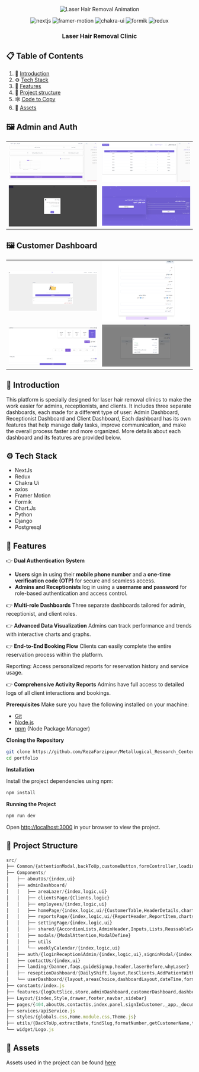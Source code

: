 <div align="center">

![Laser Hair Removal Animation](./public/readme/laserlanding-ezgif.com-video-to-gif-converter.gif)

<div>
    <img src="https://img.shields.io/badge/-Next.js-black?style=for-the-badge&logoColor=white&logo=nextdotjs&color=000000" alt="nextjs" />
    <img src="https://img.shields.io/badge/-Framer_Motion-black?style=for-the-badge&logoColor=white&logo=framer&color=0055FF" alt="framer-motion" />
    <img src="https://img.shields.io/badge/-Chakra_UI-black?style=for-the-badge&logoColor=white&logo=chakraui&color=319795" alt="chakra-ui" />
    <img src="https://img.shields.io/badge/-Formik-black?style=for-the-badge&logoColor=white&logo=formik&color=2C3E50" alt="formik" />
    <img src="https://img.shields.io/badge/-Redux-black?style=for-the-badge&logoColor=white&logo=redux&color=764ABC" alt="redux" />
  
</div>

  <h3 align="center"> Laser Hair Removal Clinic</h3>

</div>

## 📋 <a name="table">Table of Contents</a>

1. 🤖 [Introduction](#introduction)
2. ⚙️ [Tech Stack](#tech-stack)
3. 🔋 [Features](#features)
4. 📂 [Project structure](#project-structure)
5. 🕸️ [Code to Copy](#snippets)
6. 🔗 [Assets](#links)

## <a >🖼️ Admin and Auth</a>

<div align="center">
  <table>
    <tr>
   <td><img src="./public/readme/admin1.png" alt="Image 1" width="300"></td>
   <td><img src="./public/readme/admin2.png"  alt="Image 2" width="300"></td>
    </tr>
    <tr>
      <td><img src="./public/readme/auth1.png" alt="Image 3" width="300"></td>
     <td><img src="./public/readme/auth3.png" alt="Image 4" width="300"></td>
    </tr>
  </table>
</div>

## <a >🖼️ Customer Dashboard</a>

<div align="center">
  <table>
    <tr>
   <td><img src="./public/readme/customer1.png" alt="Image 1" width="300"></td>
   <td><img src="./public/readme/customer3.png"  alt="Image 2" width="300"></td>
    </tr>
    <tr>
      <td><img src="./public/readme/customer5.png" alt="Image 3" width="300"></td>
     <td><img src="./public/readme/customer7.png" alt="Image 4" width="300"></td>
    </tr>
  </table>
</div>

## <a name="introduction">🤖 Introduction</a>

This platform is specially designed for laser hair removal clinics to make the work easier for admins, receptionists, and clients.
It includes three separate dashboards, each made for a different type of user:
Admin Dashboard,
Receptionist Dashboard and
Client Dashboard,
Each dashboard has its own features that help manage daily tasks, improve communication, and make the overall process faster and more organized.
More details about each dashboard and its features are provided below.

## <a name="tech-stack">⚙️ Tech Stack</a>

- NextJs
- Redux
- Chakra Ui
- axios
- Framer Motion
- Formik
- Chart.Js
- Python
- Django
- Postgresql

## <a name="features">🔋 Features</a>

👉 **Dual Authentication System**

- **Users** sign in using their **mobile phone number** and a **one-time verification code (OTP)** for secure and seamless access.
- **Admins and Receptionists** log in using a **username and password** for role-based authentication and access control.

👉 **Multi-role Dashboards** Three separate dashboards tailored for admin, receptionist, and client roles.

👉 **Advanced Data Visualization**
Admins can track performance and trends with interactive charts and graphs.

👉 **End-to-End Booking Flow**
Clients can easily complete the entire reservation process within the platform.

Reporting: Access personalized reports for reservation history and service usage.

👉 **Comprehensive Activity Reports** Admins have full access to detailed logs of all client interactions and bookings.

**Prerequisites**
Make sure you have the following installed on your machine:

- [Git](https://git-scm.com/)
- [Node.js](https://nodejs.org/en)
- [npm](https://www.npmjs.com/) (Node Package Manager)

**Cloning the Repository**

```bash
git clone https://github.com/RezaFarzipour/Metallugical_Research_Center
cd portfolio
```

**Installation**

Install the project dependencies using npm:

```bash
npm install
```

**Running the Project**

```bash
npm run dev
```

Open [http://localhost:3000](http://localhost:3000) in your browser to view the project.

## <a name="project-structure">📂 Project Structure</a>

```ts
src/
├── Common/{attentionModal,backToUp,customeButton,formController,loading,searchInput,sectionTitle}
├── Components/
│   ├── aboutUs/{index,ui}
│   ├── adminDashboard/
│   │   ├── areaLazer/{index,logic,ui}
│   │   ├── clientsPage/{Clients,logic}
│   │   ├── employees/{index,logic,ui}
│   │   ├── homePage/{index,logic,ui/{CustomerTable,HeaderDetails,charts,financialReports}}
│   │   ├── reportsPage/{index,logic,ui/{ReportHeader,ReportItem,charts}}
│   │   ├── settingPage/{index,logic,ui}
│   │   ├── shared/{AccordionLists,AdminHeader,Inputs,Lists,ReussableSession}
│   │   ├── modals/{ModalAttention,ModalDefine}
│   │   ├── utils
│   │   └── weeklyCalendar/{index,logic,ui}
│   ├── auth/{loginReception&Admin/{index,logic,ui},signinModal/{index,logic,ui}}
│   ├── contactUs/{index,ui}
│   ├── landing/{banner,faqs,guideSignup,header,laserBefore,whyLaser}
│   ├── reseptionDashboard/{DailyShift,layout,ResClients,AddPatientWithoutTime,enterExiteOperator,headerDetails,paidTurnList,patientList,paymentDialog,reservationList,shared}
│   └── userDashboard/{layout,areasChoice,dashboardLayout,dateTime,form,informationConfirm,reservationDone,shared,stepper,turnsReport,utils}
├── constants/index.js
├── features/{logOutSlice,store,adminDashboard,customerDashboard,dashboardSteper,receptionDashboard,signin}
├── Layout/{index,Style,drawer,footer,navbar,sidebar}
├── pages/{404,aboutUs,contactUs,index,panel,signInCustomer,_app,_document,adminDashboard,api,reseptionDashboard,userDashboard}
├── services/apiService.js
├── styles/{globals.css,Home.module.css,Theme.js}
├── utils/{BackToUp,extractDate,findSlug,formatNumber,getCustomerName,toPersianDigits,useCustomToast}
└── widget/Logo.js


```

## <a name="links">🔗 Assets</a>

Assets used in the project can be found [here](https://Emdaportfolio.com)
